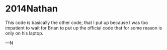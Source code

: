 2014Nathan
==========
This code is basically the other code, that I put up because I was too impatient to wait for Brian to put up the official code that for some reason is only on his laptop.

—N
